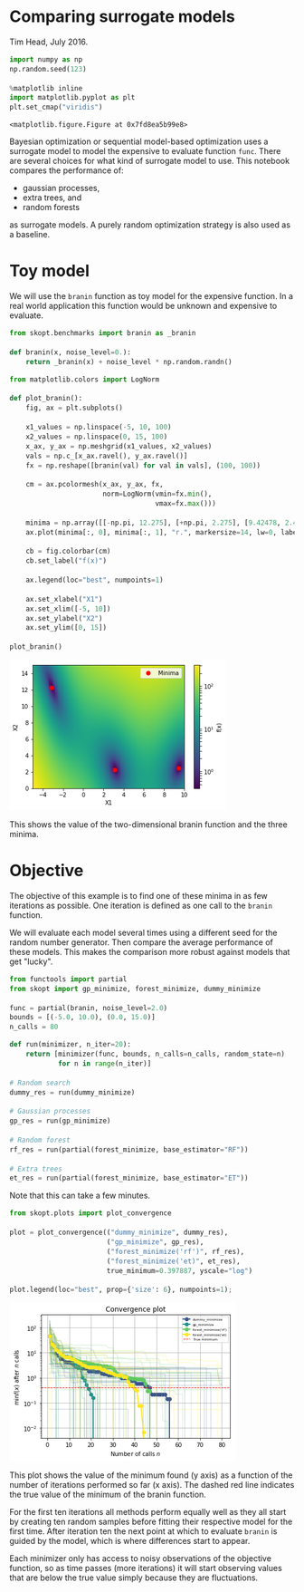 
# Comparing surrogate models

Tim Head, July 2016.


```python
import numpy as np
np.random.seed(123)

%matplotlib inline
import matplotlib.pyplot as plt
plt.set_cmap("viridis")
```


    <matplotlib.figure.Figure at 0x7fd8ea5b99e8>


Bayesian optimization or sequential model-based optimization uses a surrogate model
to model the expensive to evaluate function `func`. There are several choices
for what kind of surrogate model to use. This notebook compares the performance of:

* gaussian processes,
* extra trees, and
* random forests 

as surrogate models. A purely random optimization strategy is also used as a baseline.


# Toy model

We will use the `branin` function as toy model for the expensive function. In
a real world application this function would be unknown and expensive to evaluate.


```python
from skopt.benchmarks import branin as _branin

def branin(x, noise_level=0.):
    return _branin(x) + noise_level * np.random.randn()
```


```python
from matplotlib.colors import LogNorm

def plot_branin():
    fig, ax = plt.subplots()

    x1_values = np.linspace(-5, 10, 100)
    x2_values = np.linspace(0, 15, 100)
    x_ax, y_ax = np.meshgrid(x1_values, x2_values)
    vals = np.c_[x_ax.ravel(), y_ax.ravel()]
    fx = np.reshape([branin(val) for val in vals], (100, 100))
    
    cm = ax.pcolormesh(x_ax, y_ax, fx,
                       norm=LogNorm(vmin=fx.min(), 
                                    vmax=fx.max()))

    minima = np.array([[-np.pi, 12.275], [+np.pi, 2.275], [9.42478, 2.475]])
    ax.plot(minima[:, 0], minima[:, 1], "r.", markersize=14, lw=0, label="Minima")
    
    cb = fig.colorbar(cm)
    cb.set_label("f(x)")
    
    ax.legend(loc="best", numpoints=1)
    
    ax.set_xlabel("X1")
    ax.set_xlim([-5, 10])
    ax.set_ylabel("X2")
    ax.set_ylim([0, 15])
    
plot_branin()
```


![png](strategy-comparison_files/strategy-comparison_4_0.png)


This shows the value of the two-dimensional branin function and the three minima.


# Objective

The objective of this example is to find one of these minima in as few iterations
as possible. One iteration is defined as one call to the `branin` function.

We will evaluate each model several times using a different seed for the
random number generator. Then compare the average performance of these
models. This makes the comparison more robust against models that get
"lucky".


```python
from functools import partial
from skopt import gp_minimize, forest_minimize, dummy_minimize

func = partial(branin, noise_level=2.0)
bounds = [(-5.0, 10.0), (0.0, 15.0)]
n_calls = 80
```


```python
def run(minimizer, n_iter=20):
    return [minimizer(func, bounds, n_calls=n_calls, random_state=n) 
            for n in range(n_iter)]

# Random search
dummy_res = run(dummy_minimize) 

# Gaussian processes
gp_res = run(gp_minimize)

# Random forest
rf_res = run(partial(forest_minimize, base_estimator="RF"))

# Extra trees 
et_res = run(partial(forest_minimize, base_estimator="ET"))
```

Note that this can take a few minutes.


```python
from skopt.plots import plot_convergence

plot = plot_convergence(("dummy_minimize", dummy_res),
                        ("gp_minimize", gp_res),
                        ("forest_minimize('rf')", rf_res),
                        ("forest_minimize('et)", et_res), 
                        true_minimum=0.397887, yscale="log")

plot.legend(loc="best", prop={'size': 6}, numpoints=1);
```


![png](strategy-comparison_files/strategy-comparison_9_0.png)


This plot shows the value of the minimum found (y axis) as a function of the number
of iterations performed so far (x axis). The dashed red line indicates the
true value of the minimum of the branin function.

For the first ten iterations all methods perform equally well as they all start
by creating ten random samples before fitting their respective model for the
first time. After iteration ten the next point at which to evaluate `branin` is
guided by the model, which is where differences start to appear.

Each minimizer only has access to noisy observations of the objective
function, so as time passes (more iterations) it will start observing values that
are below the true value simply because they are fluctuations.
